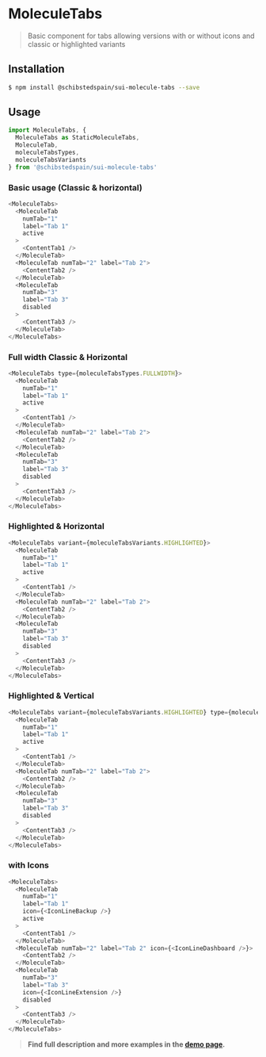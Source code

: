 # MoleculeTabs

> Basic component for tabs allowing versions with or without icons and classic or highlighted variants

## Installation

```sh
$ npm install @schibstedspain/sui-molecule-tabs --save
```

## Usage

```js
import MoleculeTabs, {
  MoleculeTabs as StaticMoleculeTabs,
  MoleculeTab,
  moleculeTabsTypes,
  moleculeTabsVariants
} from '@schibstedspain/sui-molecule-tabs'
```

### Basic usage (Classic & horizontal)

```js
<MoleculeTabs>
  <MoleculeTab
    numTab="1"
    label="Tab 1"
    active
  >
    <ContentTab1 />
  </MoleculeTab>
  <MoleculeTab numTab="2" label="Tab 2">
    <ContentTab2 />
  </MoleculeTab>
  <MoleculeTab
    numTab="3"
    label="Tab 3"
    disabled
  >
    <ContentTab3 />
  </MoleculeTab>
</MoleculeTabs>
```


### Full width Classic & Horizontal
```js
<MoleculeTabs type={moleculeTabsTypes.FULLWIDTH}>
  <MoleculeTab
    numTab="1"
    label="Tab 1"
    active
  >
    <ContentTab1 />
  </MoleculeTab>
  <MoleculeTab numTab="2" label="Tab 2">
    <ContentTab2 />
  </MoleculeTab>
  <MoleculeTab
    numTab="3"
    label="Tab 3"
    disabled
  >
    <ContentTab3 />
  </MoleculeTab>
</MoleculeTabs>
```

### Highlighted & Horizontal
```js
<MoleculeTabs variant={moleculeTabsVariants.HIGHLIGHTED}>
  <MoleculeTab
    numTab="1"
    label="Tab 1"
    active
  >
    <ContentTab1 />
  </MoleculeTab>
  <MoleculeTab numTab="2" label="Tab 2">
    <ContentTab2 />
  </MoleculeTab>
  <MoleculeTab
    numTab="3"
    label="Tab 3"
    disabled
  >
    <ContentTab3 />
  </MoleculeTab>
</MoleculeTabs>
```


### Highlighted & Vertical
```js
<MoleculeTabs variant={moleculeTabsVariants.HIGHLIGHTED} type={moleculeTabsTypes.VERTICAL}>
  <MoleculeTab
    numTab="1"
    label="Tab 1"
    active
  >
    <ContentTab1 />
  </MoleculeTab>
  <MoleculeTab numTab="2" label="Tab 2">
    <ContentTab2 />
  </MoleculeTab>
  <MoleculeTab
    numTab="3"
    label="Tab 3"
    disabled
  >
    <ContentTab3 />
  </MoleculeTab>
</MoleculeTabs>
```

### with Icons

```js
<MoleculeTabs>
  <MoleculeTab
    numTab="1"
    label="Tab 1"
    icon={<IconLineBackup />}
    active
  >
    <ContentTab1 />
  </MoleculeTab>
  <MoleculeTab numTab="2" label="Tab 2" icon={<IconLineDashboard />}>
    <ContentTab2 />
  </MoleculeTab>
  <MoleculeTab
    numTab="3"
    label="Tab 3"
    icon={<IconLineExtension />}
    disabled
  >
    <ContentTab3 />
  </MoleculeTab>
</MoleculeTabs>
```


> **Find full description and more examples in the [demo page](https://sui-components.now.sh/workbench/molecule/tabs/demo).**
